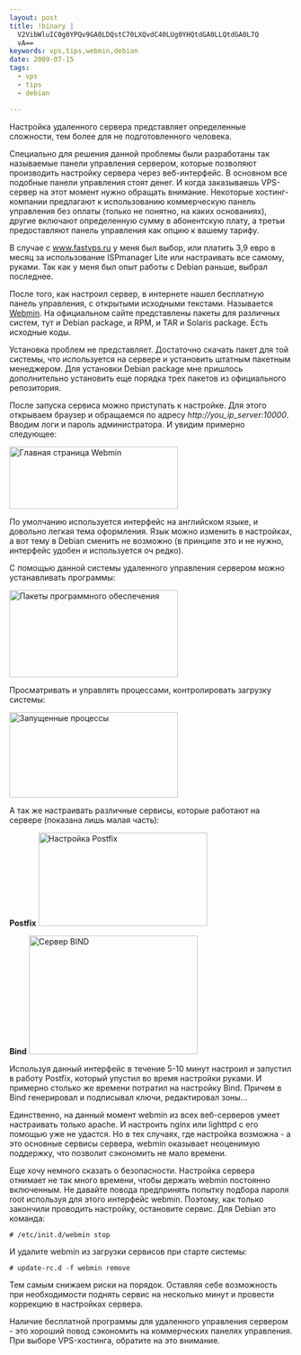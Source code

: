```yaml
--- 
layout: post
title: !binary |
  V2VibWluIC0g0YPQv9GA0LDQstC70LXQvdC40LUg0YHQtdGA0LLQtdGA0L7Q
  vA==
keywords: vps,tips,webmin,debian
date: 2009-07-15
tags:
  - vps
  - tips
  - debian

---
```

Настройка удаленного сервера представляет определенные сложности, тем более для не подготовленного человека.

Специально для решения данной проблемы были разработаны так называемые панели управления сервером, которые позволяют производить настройку сервера через веб-интерфейс. В основном все подобные панели управления стоят денег. И когда заказываешь VPS-сервер на этот момент нужно обращать внимание. Некоторые хостинг-компании предлагают к использованию коммерческую панель управления без оплаты (только не понятно, на каких основаниях), другие включают определенную сумму в абонентскую плату, а третьи предоставляют панель управления как опцию к вашему тарифу.

В случае с www.fastvps.ru у меня был выбор, или платить 3,9 евро в месяц за использование ISPmanager Lite или настраивать все самому, руками. Так как у меня был опыт работы с Debian раньше, выбрал последнее.

После того, как настроил сервер, в интернете нашел бесплатную панель управления, с
открытыми исходными текстами. Называется <a href="http://www.webmin.com/" rel="nofollow">Webmin</a>. На официальном сайте представлены пакеты для различных систем, тут и Debian package, и RPM, и TAR и Solaris package. Есть исходные коды.

Установка проблем не представляет. Достаточно скачать пакет для той системы, что используется на сервере и установить штатным пакетным менеджером. Для установки Debian package мне пришлось дополнительно установить еще порядка трех пакетов из официального репозитория.

После запуска сервиса можно приступать к настройке. Для этого открываем браузер и обращаемся по адресу <em>http://you_ip_server:10000</em>. Вводим логи и пароль администратора. И увидим примерно следующее:

<a href="http://static.juev.ru/2009/07/2009-07-14-111135_1280x1024_scrot.png" id="lightbox"><img class="aligncenter size-medium wp-image-407" title="Главная страница Webmin" src="http://static.juev.ru/2009/07/2009-07-14-111135_1280x1024_scrot-300x111.png" alt="Главная страница Webmin" width="300" height="111" /></a>

По умолчанию используется интерфейс на английском языке, и довольно легкая тема оформления. Язык можно изменить в настройках, а вот тему в Debian сменить не возможно (в принципе это и не нужно, интерфейс удобен и используется оч редко).

С помощью данной системы удаленного управления сервером можно устанавливать программы:

<a href="http://static.juev.ru/2009/07/2009-07-14-111311_1280x1024_scrot.png" id="lightbox"><img class="aligncenter size-medium wp-image-408" title="Пакеты программного обеспечения" src="http://static.juev.ru/2009/07/2009-07-14-111311_1280x1024_scrot-300x155.png" alt="Пакеты программного обеспечения" width="300" height="155" /></a>

Просматривать и управлять процессами, контролировать загрузку системы:

<a href="http://static.juev.ru/2009/07/2009-07-14-111351_1280x1024_scrot.png" id="lightbox"><img class="aligncenter size-medium wp-image-409" title="Запущенные процессы" src="http://static.juev.ru/2009/07/2009-07-14-111351_1280x1024_scrot-300x152.png" alt="Запущенные процессы" width="300" height="152" /></a>

А так же настраивать различные сервисы, которые работают на сервере (показана лишь малая часть):

**Postfix**
<a href="http://static.juev.ru/2009/07/2009-07-14-111429_1280x1024_scrot.png" id="lightbox"><img class="size-medium wp-image-410 aligncenter" title="Настройка Postfix" src="http://static.juev.ru/2009/07/2009-07-14-111429_1280x1024_scrot-300x166.png" alt="Настройка Postfix" width="300" height="166" /></a>

**Bind**
<a href="http://static.juev.ru/2009/07/2009-07-14-111441_1280x1024_scrot.png" id="lightbox"><img class="size-medium wp-image-411 aligncenter" title="Сервер BIND" src="http://static.juev.ru/2009/07/2009-07-14-111441_1280x1024_scrot-300x211.png" alt="Сервер BIND" width="300" height="211" /></a>

Используя данный интерфейс в течение 5-10 минут настроил и запустил в работу Postfix, который упустил во время настройки руками. И примерно столько же времени потратил на настройку Bind. Причем в Bind генерировал и подписывал ключи, редактировал зоны...

Единственно, на данный момент webmin из всех веб-серверов умеет настраивать только apache. И настроить nginx или lighttpd с его помощью уже не удастся. Но в тех случаях, где настройка возможна - а это основные сервисы сервера, webmin оказывает неоценимую поддержку, что позволит сэкономить не мало времени.

Еще хочу немного сказать о безопасности. Настройка сервера отнимает не так много времени, чтобы держать webmin постоянно включенным. Не давайте повода предпринять попытку подбора пароля root используя для этого интерфейс webmin. Поэтому, как только закончили проводить настройку, остановите сервис. Для Debian это команда:

    # /etc/init.d/webmin stop

И удалите webmin из загрузки сервисов при старте системы:

    # update-rc.d -f webmin remove

Тем самым снижаем риски на порядок. Оставляя себе возможность при необходимости поднять сервис на несколько минут и провести коррекцию в настройках сервера.

Наличие бесплатной программы для удаленного управления сервером - это хороший повод сэкономить на коммерческих панелях управления. При выборе VPS-хостинга, обратите на это внимание.
